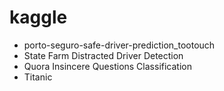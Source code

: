 # kaggle

- porto-seguro-safe-driver-prediction_tootouch
- State Farm Distracted Driver Detection
- Quora Insincere Questions Classification
- Titanic
